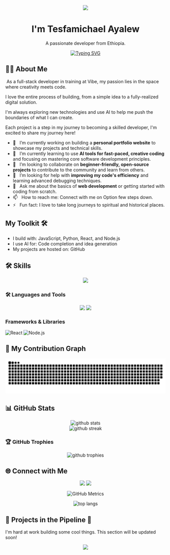 <!-- Header Image -->
<p align="center">
  <img src="https://capsule-render.vercel.app/api?type=waving&color=auto&height=200&section=header&text=Hi%20There!%20👋&fontSize=90" />
</p>

<!-- Introduction -->
<h1 align="center">I'm Tesfamichael Ayalew</h1>
<p align="center">
  A passionate developer from Ethiopia.
</p>

<!-- Typing SVG -->
<p align="center">
  <a href="https://git.io/typing-svg"><img src="https://readme-typing-svg.demolab.com?font=Fira+Code&weight=700&size=23&pause=1000&color=F7F7F7&background=00000000&center=true&vCenter=true&width=435&lines=I'm+a+Software+Developer;I'm+a+Lifelong+Learner;I'm+an+Open-Source+Enthusiast;VIBECODER+and+ofc+Learning.....;always+leveraging+AI" alt="Typing SVG" /></a>
</p>


<!-- About Me -->

## 🙋‍♂️ About Me



 As a full-stack developer in training at Vibe, my passion lies in the space where creativity meets code. 

I love the entire process of building, from a simple idea to a fully-realized digital solution.

I'm always exploring new technologies and use AI to help me push the boundaries of what I can create. 

Each project is a step in my journey to becoming a skilled developer, I'm excited to share my journey here!


</td>
<td valign="top" width="100%">

- 🔭 &nbsp; I’m currently working on building a **personal portfolio website** to showcase my projects and technical skills.
- 🌱 &nbsp; I’m currently learning to use **AI tools for fast-paced, creative coding** and focusing on mastering core software development principles.
- 👯 &nbsp; I’m looking to collaborate on **beginner-friendly, open-source projects** to contribute to the community and learn from others.
- 🤔 &nbsp; I’m looking for help with **improving my code's efficiency** and learning advanced debugging techniques.
- 💬 &nbsp; Ask me about the basics of **web development** or getting started with coding from scratch.
- 📫 &nbsp; How to reach me: Connect with me on Option few steps down.
- ⚡️ &nbsp; Fun fact: I love to take long journeys to spiritual and historical places.

</td>
</tr>
</table>

## My Toolkit 🛠️

- I build with: JavaScript, Python, React, and Node.js
- I use AI for: Code completion and idea generation
- My projects are hosted on: GitHub

<!-- Skills -->
## 🛠️ Skills
<p align="center">
  <a href="https://skillicons.dev">
    <img src="https://skillicons.dev/icons?i=js,ts,python,react,nodejs,express,mongodb,postgres,docker" />
  </a>
</p>

### 🛠 Languages and Tools

<p align="center">
<img src="https://img.shields.io/badge/Python-3776AB?style=for-the-badge&logo=python&logoColor=white">
<img src="https://img.shields.io/badge/JavaScript-F7DF1E?style=for-the-badge&logo=javascript&logoColor=black">



### Frameworks & Libraries

![React](https://img.shields.io/badge/react-%2320232a.svg?style=for-the-badge&logo=react&logoColor=%2361DAFB)
![Node.js](https://img.shields.io/badge/node.js-6DA55F?style=for-the-badge&logo=node.js&logoColor=white)

<!-- Contribution Snake -->
## 🐍 My Contribution Graph
<p align="center">
  <img src="https://raw.githubusercontent.com/platane/platane/output/github-contribution-grid-snake.svg" alt="contribution snake">
</p>

<!-- GitHub Stats -->
## 📊 GitHub Stats
<p align="center">
  <img src="https://github-readme-stats.vercel.app/api?username=tesfa12&show_icons=true&theme=radical" alt="github stats" />
  <br/>
  <img src="https://github-readme-streak-stats.herokuapp.com/?user=tesfa12&theme=dark" alt="github streak" />
  <br/>

### 🏆 GitHub Trophies
<p align="center">
  <img src="https://github-profile-trophy.vercel.app/?username=tesfa12&theme=radical&column=7" alt="github trophies" />
</p>

<!-- Socials -->
## 🌐 Connect with Me
<p align="center">
<a href="https://linkedin.com/in/tesfamichael-ayalew-ba79bb245"><img src="https://img.shields.io/badge/linkedin-%230077B5.svg?style=for-the-badge&logo=linkedin&logoColor=white" /></a>
<a href="https://x.com/tesfaay7"><img src="https://img.shields.io/badge/twitter-%231DA1F2.svg?style=for-the-badge&logo=twitter&logoColor=white" /></a>
</p>


<p align="center">
  <img src="https://metrics.lecoq.io/tesfa12?template=classic&config_animations=true" alt="GitHub Metrics" />
</p>

<p align="center">
 <img src="https://github-readme-stats.vercel.app/api/top-langs/?username=tesfa12&layout=compact&theme=vision-friendly-dark" alt="top langs" />
</p>

## 🚧 Projects in the Pipeline 🚧

I'm hard at work building some cool things. This section will be updated soon!

<p align="center">
  <img src="https://i.giphy.com/media/v1.Y2lkPTc5MGI3NjExb2Y4ZzJ5Z3U4c3ZpZzB6Z2w5a295c3J2a3JtY3R2c2JpYjZqZ3A0ZyZlcD12MV9pbnRlcm5hbF9naWZfYnlfaWQmY3Q9Zw/l46Cb3m2w5c67GZt6/giphy.gif" width="250">
</p>

